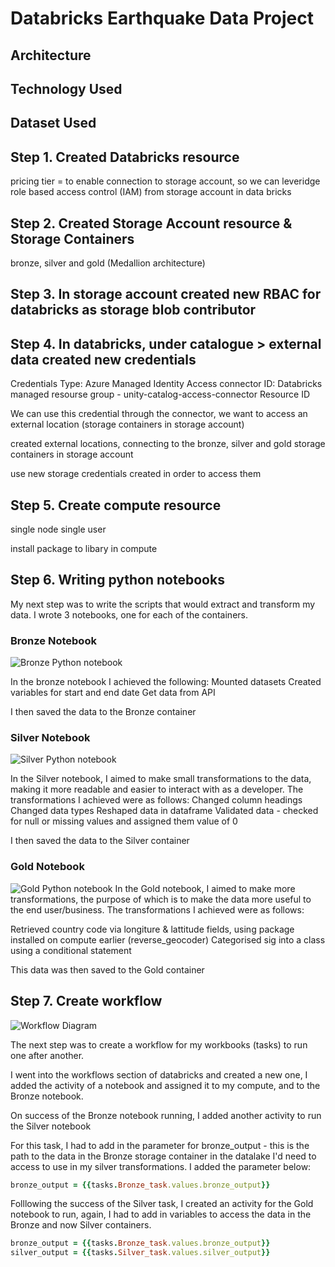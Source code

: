 # Databricks Earthquake Data Project

## Architecture

## Technology Used

## Dataset Used

## Step 1. Created Databricks resource
pricing tier = to enable connection to storage account, so we can leveridge role based access control (IAM) from storage account in data bricks

## Step 2. Created Storage Account resource & Storage Containers

bronze, silver and gold (Medallion architecture)

## Step 3. In storage account created new RBAC for databricks as storage blob contributor

## Step 4. In databricks, under catalogue > external data created new credentials

Credentials Type: Azure Managed Identity
Access connector ID: Databricks managed resourse group - unity-catalog-access-connector Resource ID

We can use this credential through the connector, we want to access an external location (storage containers in storage account)

created external locations, connecting to the bronze, silver and gold storage containers in storage account

use new storage credentials created in order to access them

## Step 5. Create compute resource

single node
single user

install package to libary in compute

## Step 6. Writing python notebooks
My next step was to write the scripts that would extract and transform my data. I wrote 3 notebooks, one for each of the containers.

### Bronze Notebook
![Bronze Python notebook](https://github.com/jakebarr98/databricks-data-engineering-project/blob/main/bronze%20notebook.ipynb)

In the bronze notebook I achieved the following:
Mounted datasets
Created variables for start and end date
Get data from API

I then saved the data to the Bronze container

### Silver Notebook
![Silver Python notebook](https://github.com/jakebarr98/databricks-data-engineering-project/blob/main/silver%20notebook.ipynb)

In the Silver notebook, I aimed to make small transformations to the data, making it more readable and easier to interact with as a developer. The transformations I achieved were as follows:
Changed column headings
Changed data types
Reshaped data in dataframe
Validated data - checked for null or missing values and assigned them value of 0

I then saved the data to the Silver container

### Gold Notebook
![Gold Python notebook](https://github.com/jakebarr98/databricks-data-engineering-project/blob/main/gold%20notebook.ipynb)
In the Gold notebook, I aimed to make more transformations, the purpose of which is to make the data more useful to the end user/business.
The transformations I achieved were as follows:

Retrieved country code via longiture & lattitude fields, using package installed on compute earlier (reverse_geocoder)
Categorised sig into a class using a conditional statement

This data was then saved to the Gold container

## Step 7. Create workflow

![Workflow Diagram]()

The next step was to create a workflow for my workbooks (tasks) to run one after another.

I went into the workflows section of databricks and created a new one, I added the activity of a notebook and assigned it to my compute, and to the Bronze notebook.

On success of the Bronze notebook running, I added another activity to run the Silver notebook

For this task, I had to add in the parameter for bronze_output - this is the path to the data in the Bronze storage container in the datalake I'd need to access to use in my silver transformations. I added the parameter below:
```ruby
bronze_output = {{tasks.Bronze_task.values.bronze_output}}
```

Folllowing the success of the Silver task, I created an activity for the Gold notebook to run, again, I had to add in variables to access the data in the Bronze and now Silver containers. 
```ruby
bronze_output = {{tasks.Bronze_task.values.bronze_output}}
silver_output = {{tasks.Silver_task.values.silver_output}}
```


